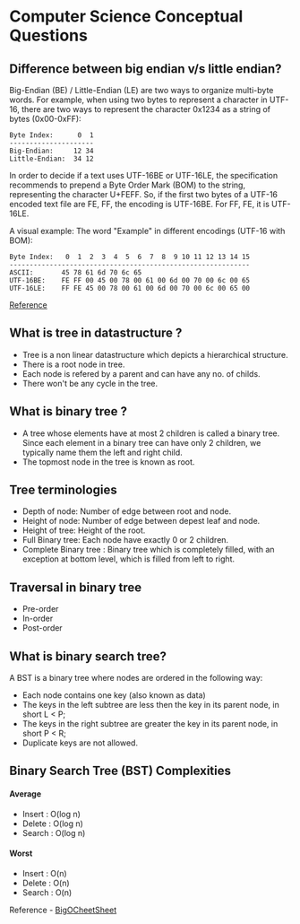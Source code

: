 # Computer Science Conceptual Questions

## Difference between big endian v/s little endian? 
Big-Endian (BE) / Little-Endian (LE) are two ways to organize multi-byte words. For example, when using two bytes to represent a character in UTF-16, there are two ways to represent the character 0x1234 as a string of bytes (0x00-0xFF):
```
Byte Index:      0  1
---------------------
Big-Endian:     12 34
Little-Endian:  34 12
```

In order to decide if a text uses UTF-16BE or UTF-16LE, the specification recommends to prepend a Byte Order Mark (BOM) to the string, representing the character U+FEFF. So, if the first two bytes of a UTF-16 encoded text file are FE, FF, the encoding is UTF-16BE. For FF, FE, it is UTF-16LE.

A visual example: The word "Example" in different encodings (UTF-16 with BOM):
```
Byte Index:   0  1  2  3  4  5  6  7  8  9 10 11 12 13 14 15
------------------------------------------------------------
ASCII:       45 78 61 6d 70 6c 65
UTF-16BE:    FE FF 00 45 00 78 00 61 00 6d 00 70 00 6c 00 65
UTF-16LE:    FF FE 45 00 78 00 61 00 6d 00 70 00 6c 00 65 00
```
[Reference](https://stackoverflow.com/questions/701624/difference-between-big-endian-and-little-endian-byte-order)

## What is tree in datastructure ?
- Tree is a non linear datastructure which depicts a hierarchical structure. 
- There is a root node in tree. 
- Each node is refered by a parent and can have any no. of childs. 
- There won't be any cycle in the tree. 

## What is binary tree ?
- A tree whose elements have at most 2 children is called a binary tree. Since each element in a binary tree can have only 2 children, we typically name them the left and right child.
- The topmost node in the tree is known as root. 

## Tree terminologies
- Depth of node: Number of edge between root and node. 
- Height of node: Number of edge between depest leaf and node.
- Height of tree: Height of the root. 
- Full Binary tree: Each node have exactly 0 or 2 children.
- Complete Binary tree : Binary tree which is completely filled, with an exception at bottom level, which is filled from left to right. 

## Traversal in binary tree
- Pre-order 
- In-order
- Post-order

## What is binary search tree?
A BST is a binary tree where nodes are ordered in the following way:
- Each node contains one key (also known as data)
- The keys in the left subtree are less then the key in its parent node, in short L < P;
- The keys in the right subtree are greater the key in its parent node, in short P < R;
- Duplicate keys are not allowed.

## Binary Search Tree (BST) Complexities
#### Average
- Insert : O(log n)
- Delete : O(log n)
- Search : O(log n)

#### Worst
- Insert : O(n)
- Delete : O(n)
- Search : O(n)

Reference - [BigOCheetSheet](http://bigocheatsheet.com/)
